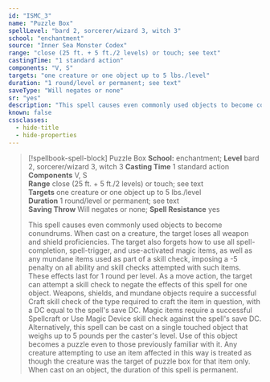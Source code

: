 ```yaml
---
id: "ISMC_3"
name: "Puzzle Box"
spellLevel: "bard 2, sorcerer/wizard 3, witch 3"
school: "enchantment"
source: "Inner Sea Monster Codex"
range: "close (25 ft. + 5 ft./2 levels) or touch; see text"
castingTime: "1 standard action"
components: "V, S"
targets: "one creature or one object up to 5 lbs./level"
duration: "1 round/level or permanent; see text"
saveType: "Will negates or none"
sr: "yes"
description: "This spell causes even commonly used objects to become conundrums. When cast on a creature, the target loses all weapon and shield proficiencies. The target also forgets how to use all spell-completion, spell-trigger, and use-activated magic items, as well as any mundane items used as part of a skill check, imposing a -5 penalty on all ability and skill checks attempted with such items. These effects last for 1 round per level. As a move action, the target can attempt a skill check to negate the effects of this spell for one object. Weapons, shields, and mundane objects require a successful Craft skill check of the type required to craft the item in question, with a DC equal to the spell's save DC. Magic items require a successful Spellcraft or Use Magic Device skill check against the spell's save DC.  Alternatively, this spell can be cast on a single touched object that weighs up to 5 pounds per the caster's level. Use of this object becomes a puzzle even to those previously familiar with it. Any creature attempting to use an item affected in this way is treated as though the creature was the target of puzzle box for that item only. When cast on an object, the duration of this spell is permanent."
known: false
cssclasses:
  - hide-title
  - hide-properties
---
```


> [!spellbook-spell-block] Puzzle Box
> **School:** enchantment; **Level** bard 2, sorcerer/wizard 3, witch 3
> **Casting Time** 1 standard action  
> **Components** V, S  
> **Range** close (25 ft. + 5 ft./2 levels) or touch; see text  
> **Targets** one creature or one object up to 5 lbs./level  
> **Duration** 1 round/level or permanent; see text  
> **Saving Throw** Will negates or none; **Spell Resistance** yes
> 
> This spell causes even commonly used objects to become conundrums. When cast on a creature, the target loses all weapon and shield proficiencies. The target also forgets how to use all spell-completion, spell-trigger, and use-activated magic items, as well as any mundane items used as part of a skill check, imposing a -5 penalty on all ability and skill checks attempted with such items. These effects last for 1 round per level. As a move action, the target can attempt a skill check to negate the effects of this spell for one object. Weapons, shields, and mundane objects require a successful Craft skill check of the type required to craft the item in question, with a DC equal to the spell's save DC. Magic items require a successful Spellcraft or Use Magic Device skill check against the spell's save DC.  Alternatively, this spell can be cast on a single touched object that weighs up to 5 pounds per the caster's level. Use of this object becomes a puzzle even to those previously familiar with it. Any creature attempting to use an item affected in this way is treated as though the creature was the target of puzzle box for that item only. When cast on an object, the duration of this spell is permanent.